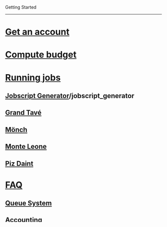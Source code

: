 Getting Started

---

<!-- use only links inside h1, h2, h3 and h4 -->

# [Get an account](https://eth-cscs.github.io/getting_started/get_an_account)
# [Compute budget](https://eth-cscs.github.io/getting_started/compute_budget)
# [Running jobs](https://eth-cscs.github.io/getting_started/running_jobs)
## [Jobscript Generator](https://eth-cscs.github.io/getting_started/running_jobs)/jobscript_generator
## [Grand Tavé](https://eth-cscs.github.io/getting_started/running_jobs/grand_tave)
## [Mönch](https://eth-cscs.github.io/getting_started/running_jobs/monch)
## [Monte Leone](https://eth-cscs.github.io/getting_started/running_jobs/monte_leone)
## [Piz Daint](https://eth-cscs.github.io/getting_started/running_jobs/piz_daint)
# [FAQ](https://eth-cscs.github.io/getting_started/faq)
## [Queue System](https://eth-cscs.github.io/getting_started/faq/#queue-system)
## [Accounting](https://eth-cscs.github.io/getting_started/faq/#accounting)
## [Login](https://eth-cscs.github.io/getting_started/faq/#login)
## [Storage and Data Transfer](https://eth-cscs.github.io/getting_started/faq/#storage-and-data-transfer)
## [Compilation and Optimization](https://eth-cscs.github.io/getting_started/faq/#compilation-and-optimization)
## [Computing systems](https://eth-cscs.github.io/getting_started/faq/#computing-systems)
## [Software and Modules](https://eth-cscs.github.io/getting_started/faq/#software-and-modules)
<!-- # [Tutorials](https://eth-cscs.github.io/getting_started/tutorials) -->
